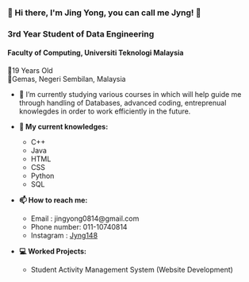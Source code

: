 ### :star2: Hi there, I'm Jing Yong, you can call me Jyng! :star2:

<h3> 3rd Year Student of Data Engineering </h3>

<h4> Faculty of Computing, Universiti Teknologi Malaysia </h4>

🌠19 Years Old <br>
🌠Gemas, Negeri Sembilan, Malaysia


- 🌱 I’m currently studying various courses in which will help guide me through handling of Databases, advanced coding, entreprenual knowlegdes in order to work efficiently in the future.

- <b>💬 My current knowledges: </b>
  <ul>
  <li> C++ </li>
  <li> Java </li>
  <li> HTML </li>
  <li> CSS </li>
  <li> Python </li>
  <li> SQL </li>
  </ul>
  
- <b>📫 How to reach me: </b>
  <ul>
  <li>Email : jingyong0814@gmail.com </li>
  <li>Phone number: 011-10740814 </li>
  <li>Instagram : <a href="https://www.instagram.com/jyng814/?theme=dark">Jyng148</a></li>
  </ul>

- <b>:computer: Worked Projects: </b>
  <ul>
    <li>Student Activity Management System (Website Development)</li>
  </ul>
